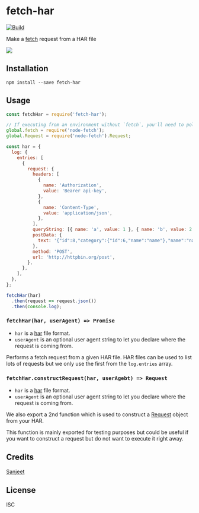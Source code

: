 # fetch-har
[![Build](https://github.com/readmeio/fetch-har/workflows/Node%20CI/badge.svg)](https://github.com/readmeio/fetch-har)

Make a [fetch](https://developer.mozilla.org/en-US/docs/Web/API/Fetch_API) request from a HAR file

[![](https://d3vv6lp55qjaqc.cloudfront.net/items/1M3C3j0I0s0j3T362344/Untitled-2.png)](https://readme.io)

## Installation

```
npm install --save fetch-har
```

## Usage
```js
const fetchHar = require('fetch-har');

// If executing from an environment without `fetch`, you'll need to polyfill
global.fetch = require('node-fetch');
global.Request = require('node-fetch').Request;

const har = {
  log: {
    entries: [
      {
        request: {
          headers: [
            {
              name: 'Authorization',
              value: 'Bearer api-key',
            },
            {
              name: 'Content-Type',
              value: 'application/json',
            },
          ],
          queryString: [{ name: 'a', value: 1 }, { name: 'b', value: 2 }],
          postData: {
            text: '{"id":8,"category":{"id":6,"name":"name"},"name":"name"}',
          },
          method: 'POST',
          url: 'http://httpbin.org/post',
        },
      },
    ],
  },
};

fetchHar(har)
  .then(request => request.json())
  .then(console.log);
```

### `fetchHar(har, userAgent) => Promise`

- `har` is a [har](https://en.wikipedia.org/wiki/.har) file format.
- `userAgent` is an optional user agent string to let you declare where the request is coming from.

Performs a fetch request from a given HAR file. HAR files can be used to list lots of requests but we only use the first from the `log.entries` array.

### `fetchHar.constructRequest(har, userAgebt) => Request`

- `har` is a [har](https://en.wikipedia.org/wiki/.har) file format.
- `userAgent` is an optional user agent string to let you declare where the request is coming from.

We also export a 2nd function which is used to construct a [Request](https://developer.mozilla.org/en-US/docs/Web/API/Request) object from your HAR.

This function is mainly exported for testing purposes but could be useful if you want to construct
a request but do not want to execute it right away.

## Credits
[Sanjeet](https://github.com/uppal101/)

## License

ISC

